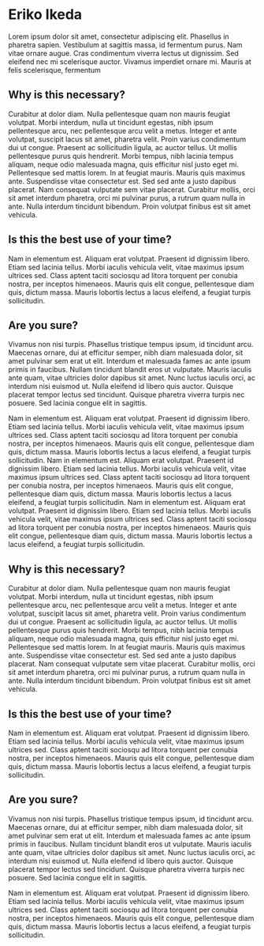 # Eriko Ikeda
Lorem ipsum dolor sit amet, consectetur adipiscing elit. Phasellus in pharetra sapien. Vestibulum at sagittis massa, id fermentum purus. Nam vitae ornare augue. Cras condimentum viverra lectus ut dignissim. Sed eleifend nec mi scelerisque auctor. Vivamus imperdiet ornare mi. Mauris at felis scelerisque, fermentum

## Why is this necessary?
Curabitur at dolor diam. Nulla pellentesque quam non mauris feugiat volutpat. Morbi interdum, nulla ut tincidunt egestas, nibh ipsum pellentesque arcu, nec pellentesque arcu velit a metus. Integer et ante volutpat, suscipit lacus sit amet, pharetra velit. Proin varius condimentum dui ut congue. Praesent ac sollicitudin ligula, ac auctor tellus. Ut mollis pellentesque purus quis hendrerit. Morbi tempus, nibh lacinia tempus aliquam, neque odio malesuada magna, quis efficitur nisl justo eget mi. Pellentesque sed mattis lorem.
In at feugiat mauris. Mauris quis maximus ante. Suspendisse vitae consectetur est. Sed sed ante a justo dapibus placerat. Nam consequat vulputate sem vitae placerat. Curabitur mollis, orci sit amet interdum pharetra, orci mi pulvinar purus, a rutrum quam nulla in ante. Nulla interdum tincidunt bibendum. Proin volutpat finibus est sit amet vehicula.

## Is this the best use of your time?
Nam in elementum est. Aliquam erat volutpat. Praesent id dignissim libero. Etiam sed lacinia tellus. Morbi iaculis vehicula velit, vitae maximus ipsum ultrices sed. Class aptent taciti sociosqu ad litora torquent per conubia nostra, per inceptos himenaeos. Mauris quis elit congue, pellentesque diam quis, dictum massa. Mauris lobortis lectus a lacus eleifend, a feugiat turpis sollicitudin.

## Are you sure?
Vivamus non nisi turpis. Phasellus tristique tempus ipsum, id tincidunt arcu. Maecenas ornare, dui at efficitur semper, nibh diam malesuada dolor, sit amet pulvinar sem erat ut elit. Interdum et malesuada fames ac ante ipsum primis in faucibus. Nullam tincidunt blandit eros ut vulputate. Mauris iaculis ante quam, vitae ultricies dolor dapibus sit amet. Nunc luctus iaculis orci, ac interdum nisi euismod ut. Nulla eleifend id libero quis auctor. Quisque placerat tempor lectus sed tincidunt. Quisque pharetra viverra turpis nec posuere. Sed lacinia congue elit in sagittis.

Nam in elementum est. Aliquam erat volutpat. Praesent id dignissim libero. Etiam sed lacinia tellus. Morbi iaculis vehicula velit, vitae maximus ipsum ultrices sed. Class aptent taciti sociosqu ad litora torquent per conubia nostra, per inceptos himenaeos. Mauris quis elit congue, pellentesque diam quis, dictum massa. Mauris lobortis lectus a lacus eleifend, a feugiat turpis sollicitudin.
Nam in elementum est. Aliquam erat volutpat. Praesent id dignissim libero. Etiam sed lacinia tellus. Morbi iaculis vehicula velit, vitae maximus ipsum ultrices sed. Class aptent taciti sociosqu ad litora torquent per conubia nostra, per inceptos himenaeos. Mauris quis elit congue, pellentesque diam quis, dictum massa. Mauris lobortis lectus a lacus eleifend, a feugiat turpis sollicitudin.
Nam in elementum est. Aliquam erat volutpat. Praesent id dignissim libero. Etiam sed lacinia tellus. Morbi iaculis vehicula velit, vitae maximus ipsum ultrices sed. Class aptent taciti sociosqu ad litora torquent per conubia nostra, per inceptos himenaeos. Mauris quis elit congue, pellentesque diam quis, dictum massa. Mauris lobortis lectus a lacus eleifend, a feugiat turpis sollicitudin.

## Why is this necessary?
Curabitur at dolor diam. Nulla pellentesque quam non mauris feugiat volutpat. Morbi interdum, nulla ut tincidunt egestas, nibh ipsum pellentesque arcu, nec pellentesque arcu velit a metus. Integer et ante volutpat, suscipit lacus sit amet, pharetra velit. Proin varius condimentum dui ut congue. Praesent ac sollicitudin ligula, ac auctor tellus. Ut mollis pellentesque purus quis hendrerit. Morbi tempus, nibh lacinia tempus aliquam, neque odio malesuada magna, quis efficitur nisl justo eget mi. Pellentesque sed mattis lorem.
In at feugiat mauris. Mauris quis maximus ante. Suspendisse vitae consectetur est. Sed sed ante a justo dapibus placerat. Nam consequat vulputate sem vitae placerat. Curabitur mollis, orci sit amet interdum pharetra, orci mi pulvinar purus, a rutrum quam nulla in ante. Nulla interdum tincidunt bibendum. Proin volutpat finibus est sit amet vehicula.

## Is this the best use of your time?
Nam in elementum est. Aliquam erat volutpat. Praesent id dignissim libero. Etiam sed lacinia tellus. Morbi iaculis vehicula velit, vitae maximus ipsum ultrices sed. Class aptent taciti sociosqu ad litora torquent per conubia nostra, per inceptos himenaeos. Mauris quis elit congue, pellentesque diam quis, dictum massa. Mauris lobortis lectus a lacus eleifend, a feugiat turpis sollicitudin.

## Are you sure?
Vivamus non nisi turpis. Phasellus tristique tempus ipsum, id tincidunt arcu. Maecenas ornare, dui at efficitur semper, nibh diam malesuada dolor, sit amet pulvinar sem erat ut elit. Interdum et malesuada fames ac ante ipsum primis in faucibus. Nullam tincidunt blandit eros ut vulputate. Mauris iaculis ante quam, vitae ultricies dolor dapibus sit amet. Nunc luctus iaculis orci, ac interdum nisi euismod ut. Nulla eleifend id libero quis auctor. Quisque placerat tempor lectus sed tincidunt. Quisque pharetra viverra turpis nec posuere. Sed lacinia congue elit in sagittis.

Nam in elementum est. Aliquam erat volutpat. Praesent id dignissim libero. Etiam sed lacinia tellus. Morbi iaculis vehicula velit, vitae maximus ipsum ultrices sed. Class aptent taciti sociosqu ad litora torquent per conubia nostra, per inceptos himenaeos. Mauris quis elit congue, pellentesque diam quis, dictum massa. Mauris lobortis lectus a lacus eleifend, a feugiat turpis sollicitudin.
